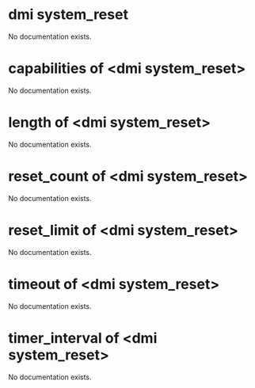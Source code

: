 # dmi system_reset

No documentation exists.

# capabilities of &lt;dmi system_reset&gt;

No documentation exists.

# length of &lt;dmi system_reset&gt;

No documentation exists.

# reset_count of &lt;dmi system_reset&gt;

No documentation exists.

# reset_limit of &lt;dmi system_reset&gt;

No documentation exists.

# timeout of &lt;dmi system_reset&gt;

No documentation exists.

# timer_interval of &lt;dmi system_reset&gt;

No documentation exists.
